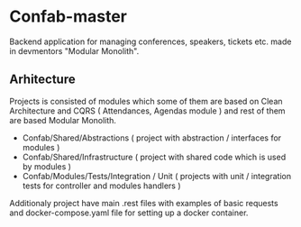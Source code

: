 # Confab-master


Backend application for managing conferences, speakers, tickets etc. made in devmentors "Modular Monolith".
## Arhitecture
Projects is consisted of modules which some of them are based on Clean Architecture and CQRS ( Attendances, Agendas module ) and rest of them are based Modular Monolith.

- Confab/Shared/Abstractions ( project with abstraction / interfaces for modules )
- Confab/Shared/Infrastructure ( project with shared code which is used by modules )
- Confab/Modules/Tests/Integration / Unit ( projects with unit / integration tests for controller and modules handlers )

Additionaly project have  main .rest files with examples of basic requests and docker-compose.yaml file for setting up a docker container.



 
